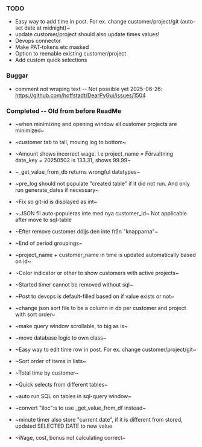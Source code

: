 ### TODO

- Easy way to add time in post. For ex. change customer/project/git
(auto-set date at midnight)~
- update customer/project should also update times values!
- Devops connector
- Make PAT-tokens etc masked
- Option to reenable existing customer/project
- Add custom quick selections


### Buggar

- comment not wraping text -- Not possible yet 2025-06-26: https://github.com/hoffstadt/DearPyGui/issues/1504

### Completed -- Old from before ReadMe
- ~when minimizing and opening window all customer projects are minimized~
- ~customer tab to tall, moving log to bottom~
- ~Amount shows incorrect wage. I.e project_name = Förvaltning date_key = 20250502 is 133.31, shows 99.99~
- ~_get_value_from_db returns wrongful datatypes~
- ~pre_log should not populate "created table" if it did not run. And only run generate_dates if necessary~
- ~Fix so git-id is displayed as int~
- ~.JSON fil auto-populeras inte med nya customer_id~ Not applicable after move to sql-table
- ~Efter remove customer döljs den inte från "knapparna"~

- ~End of period groupings~
- ~project_name + customer_name in time is updated automatically based on id~
- ~Color indicator or other to show customers with active projects~
- ~Started timer cannot be removed without sql~
- ~Post to devops is default-filled based on if value exists or not~
- ~change json sort file to be a column in db per customer and project with sort order~
- ~make query window scrollable, to big as is~
- ~move database logic to own class~
- ~Easy way to edit time row in post. For ex. change customer/project/git~
- ~Sort order of items in lists~
- ~Total time by customer~
- ~Quick selects from different tables~
- ~auto run SQL on tables in sql-query window~
- ~convert "iloc":s to use _get_value_from_df instead~
- ~minute timer also store "current date", if it is different from stored, updated SELECTED DATE to new value 
- ~Wage, cost, bonus not calculating correct~